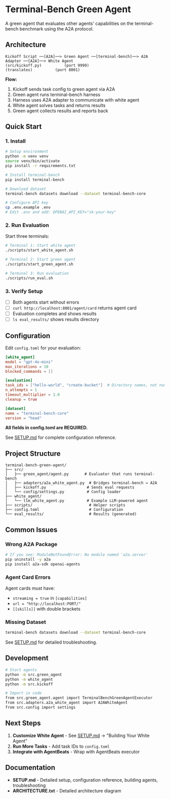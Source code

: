 # Terminal-Bench Green Agent

A green agent that evaluates other agents' capabilities on the terminal-bench benchmark using the A2A protocol.

## Architecture

```
Kickoff Script ──[A2A]──> Green Agent ──[terminal-bench]──> A2A Adapter ──[A2A]──> White Agent
(src/kickoff.py)          (port 9999)                       (translates)          (port 8001)
```

**Flow:**
1. Kickoff sends task config to green agent via A2A
2. Green agent runs terminal-bench harness
3. Harness uses A2A adapter to communicate with white agent
4. White agent solves tasks and returns results
5. Green agent collects results and reports back

## Quick Start

### 1. Install

```bash
# Setup environment
python -m venv venv
source venv/bin/activate
pip install -r requirements.txt

# Install terminal-bench
pip install terminal-bench

# Download dataset
terminal-bench datasets download --dataset terminal-bench-core

# Configure API key
cp .env.example .env
# Edit .env and add: OPENAI_API_KEY="sk-your-key"
```

### 2. Run Evaluation

Start three terminals:

```bash
# Terminal 1: Start white agent
./scripts/start_white_agent.sh

# Terminal 2: Start green agent
./scripts/start_green_agent.sh

# Terminal 3: Run evaluation
./scripts/run_eval.sh
```

### 3. Verify Setup

- [ ] Both agents start without errors
- [ ] `curl http://localhost:8001/agent/card` returns agent card
- [ ] Evaluation completes and shows results
- [ ] `ls eval_results/` shows results directory

## Configuration

Edit `config.toml` for your evaluation:

```toml
[white_agent]
model = "gpt-4o-mini"
max_iterations = 10
blocked_commands = []

[evaluation]
task_ids = ["hello-world", "create-bucket"]  # Directory names, not numbers
n_attempts = 1
timeout_multiplier = 1.0
cleanup = true

[dataset]
name = "terminal-bench-core"
version = "head"
```

**All fields in config.toml are REQUIRED.**

See [SETUP.md](SETUP.md) for complete configuration reference.

## Project Structure

```
terminal-bench-green-agent/
├── src/
│   ├── green_agent/agent.py       # Evaluator that runs terminal-bench
│   ├── adapters/a2a_white_agent.py  # Bridges terminal-bench ↔ A2A
│   ├── kickoff.py                  # Sends eval requests
│   └── config/settings.py          # Config loader
├── white_agent/
│   └── llm_white_agent.py          # Example LLM-powered agent
├── scripts/                         # Helper scripts
├── config.toml                      # Configuration
└── eval_results/                    # Results (generated)
```

## Common Issues

### Wrong A2A Package
```bash
# If you see: ModuleNotFoundError: No module named 'a2a.server'
pip uninstall -y a2a
pip install a2a-sdk openai-agents
```

### Agent Card Errors
Agent cards must have:
- `streaming = true` in `[capabilities]`
- `url = "http://localhost:PORT/"`
- `[[skills]]` with double brackets

### Missing Dataset
```bash
terminal-bench datasets download --dataset terminal-bench-core
```

See [SETUP.md](SETUP.md) for detailed troubleshooting.

## Development

```bash
# Start agents
python -m src.green_agent
python -m white_agent
python -m src.kickoff

# Import in code
from src.green_agent.agent import TerminalBenchGreenAgentExecutor
from src.adapters.a2a_white_agent import A2AWhiteAgent
from src.config import settings
```

## Next Steps

1. **Customize White Agent** - See [SETUP.md](SETUP.md) → "Building Your White Agent"
2. **Run More Tasks** - Add task IDs to `config.toml`
3. **Integrate with AgentBeats** - Wrap with AgentBeats executor

## Documentation

- **SETUP.md** - Detailed setup, configuration reference, building agents, troubleshooting
- **ARCHITECTURE.txt** - Detailed architecture diagram
